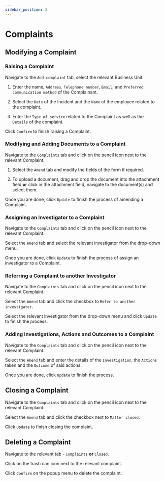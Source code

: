 ```yaml
---
sidebar_position: 3
---
```

# Complaints

## Modifying a Complaint

### Raising a Complaint

Navigate to the `Add complaint` tab, select the relevant Business Unit.

1. Enter the name, `Address`, `Telephone number`, `Email`, and `Preferred communication method` of the Complainant.

2. Select the `Date` of the Incident and the `Name` of the employee related to the complaint.

3. Enter the `Type of service` related to the Complaint as well as the `Details` of the complaint.

Click `Confirm` to finish raising a Complaint.

### Modifying and Adding Documents to a Complaint

Navigate to the `Complaints` tab and click on the pencil icon next to the relevant Complaint.

1. Select the `Amend` tab and modify the fields of the form if required.

2. To upload a document, drag and drop the document into the attachment field **or** click in the attachment field, navigate to the document(s) and select them.

Once you are done, click `Update` to finish the process of amending a Complaint.

### Assigning an Investigator to a Complaint

Navigate to the `Complaints` tab and click on the pencil icon next to the relevant Complaint.

Select the `Amend` tab and select the relevant investigator from the drop-down menu.

Once you are done, click `Update` to finish the process of assign an investigator to a Complaint.

### Referring a Complaint to another Investigator

Navigate to the `Complaints` tab and click on the pencil icon next to the relevant Complaint.

Select the `Amend` tab and click the checkbox to `Refer to another investigator`.

Select the relevant investigator from the drop-down menu and click `Update` to finish the process.

### Adding Investigations, Actions and Outcomes to a Complaint

Navigate to the `Complaints` tab and click on the pencil icon next to the relevant Complaint.

Select the `Amend` tab and enter the details of the `Investigation`, the `Actions` taken and the `Outcome` of said actions.

Once you are done, click `Update` to finish the process.

## Closing a Complaint

Navigate to the `Complaints` tab and click on the pencil icon next to the relevant Complaint.

Select the `Amend` tab and click the checkbox next to `Matter closed`.

Click `Update` to finish closing the complaint.

## Deleting a Complaint

Navigate to the relevant tab - `Complaints` **or** `Closed`.

Click on the trash can icon next to the relevant complaint.

Click `Confirm` on the popup menu to delete the complaint.